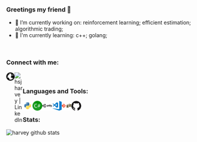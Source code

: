 ### Greetings my friend 👋
- 🔭 I’m currently working on: reinforcement learning; efficient estimation; algorithmic trading;
- 🌱 I'm currently learning: c++; golang;
<br />

### Connect with me:
[<img align="left" alt="hsjharvey.github.io" width="22px" src="https://raw.githubusercontent.com/iconic/open-iconic/master/svg/globe.svg" />][website]
[<img align="left" alt="hsjharvey | LinkedIn" width="22px" src="https://cdn.jsdelivr.net/npm/simple-icons@v3/icons/linkedin.svg" />][linkedin]

<br />

### Languages and Tools:
<img align="left" alt="python" width="26px" src="https://raw.githubusercontent.com/github/explore/80688e429a7d4ef2fca1e82350fe8e3517d3494d/topics/python/python.png" />
<img align="left" alt="csharp" width="26px" src="https://raw.githubusercontent.com/github/explore/80688e429a7d4ef2fca1e82350fe8e3517d3494d/topics/csharp/csharp.png" />
<img align="left" alt="unity" width="26px" src="https://raw.githubusercontent.com/github/explore/80688e429a7d4ef2fca1e82350fe8e3517d3494d/topics/unity/unity.png" />
<img align="left" alt="Visual Studio Code" width="26px" src="https://raw.githubusercontent.com/github/explore/80688e429a7d4ef2fca1e82350fe8e3517d3494d/topics/visual-studio-code/visual-studio-code.png" />
<img align="left" alt="Git" width="26px" src="https://raw.githubusercontent.com/github/explore/80688e429a7d4ef2fca1e82350fe8e3517d3494d/topics/git/git.png" />
<img align="left" alt="GitHub" width="26px" src="https://raw.githubusercontent.com/github/explore/78df643247d429f6cc873026c0622819ad797942/topics/github/github.png" />

<br />

### Stats:
<img align="left" alt="harvey github stats" src="https://github-readme-stats.vercel.app/api/top-langs/?username=hsjharvey&layout=compact&count_private=true&show_icons=true" />


[website]: https://hsjharvey.github.io
[linkedin]: https://www.linkedin.com/in/harveyhuang


<!--
**hsjharvey/hsjharvey** is a ✨ _special_ ✨ repository because its `README.md` (this file) appears on your GitHub profile.
<img aligh="left" alt="status" src="https://github-readme-stats.vercel.app/api?username=hsjharvey&show_icons=true&show_icons=true"/>


Here are some ideas to get you started:

- 🔭 I’m currently working on ...
- 🌱 I’m currently learning ...
- 👯 I’m looking to collaborate on ...
- 🤔 I’m looking for help with ...
- 💬 Ask me about ...
- 📫 How to reach me: ...
- 😄 Pronouns: ...
- ⚡ Fun fact: ...
-->
